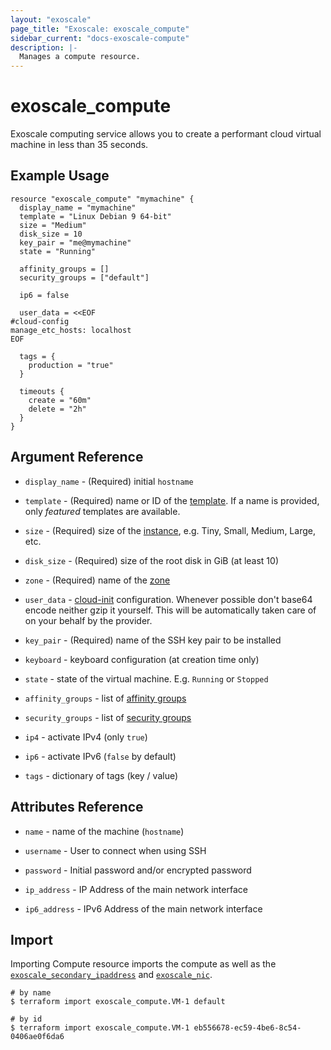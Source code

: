```yaml
---
layout: "exoscale"
page_title: "Exoscale: exoscale_compute"
sidebar_current: "docs-exoscale-compute"
description: |-
  Manages a compute resource.
---
```


# exoscale_compute

Exoscale computing service allows you to create a performant
cloud virtual machine in less than 35 seconds.

## Example Usage

```hcl
resource "exoscale_compute" "mymachine" {
  display_name = "mymachine"
  template = "Linux Debian 9 64-bit"
  size = "Medium"
  disk_size = 10
  key_pair = "me@mymachine"
  state = "Running"

  affinity_groups = []
  security_groups = ["default"]

  ip6 = false

  user_data = <<EOF
#cloud-config
manage_etc_hosts: localhost
EOF

  tags = {
    production = "true"
  }

  timeouts {
    create = "60m"
    delete = "2h"
  }
}
```

## Argument Reference

- `display_name` - (Required) initial `hostname`

- `template` - (Required) name or ID of the [template](https://www.exoscale.com/templates/).
If a name is provided, only *featured* templates are available.

- `size` - (Required) size of the [instance](https://www.exoscale.com/pricing/#/compute/),
e.g. Tiny, Small, Medium, Large, etc.

- `disk_size` - (Required) size of the root disk in GiB (at least 10)

- `zone` - (Required) name of the [zone](https://www.exoscale.com/datacenters/)

- `user_data` - [cloud-init](http://cloudinit.readthedocs.io/en/latest/) configuration.
Whenever possible don't base64 encode neither gzip it yourself.
This will be automatically taken care of on your behalf by the provider.

- `key_pair` - (Required) name of the SSH key pair to be installed

- `keyboard` - keyboard configuration (at creation time only)

- `state` - state of the virtual machine. E.g. `Running` or `Stopped`

- `affinity_groups` - list of [affinity groups](affinity_group.html)

- `security_groups` - list of [security groups](security_group.html)

- `ip4` - activate IPv4 (only `true`)

- `ip6` - activate IPv6 (`false` by default)

- `tags` - dictionary of tags (key / value)

## Attributes Reference

- `name` - name of the machine (`hostname`)

- `username` - User to connect when using SSH

- `password` - Initial password and/or encrypted password

- `ip_address` - IP Address of the main network interface

- `ip6_address` - IPv6 Address of the main network interface

## Import

Importing Compute resource imports the compute as well as the
[`exoscale_secondary_ipaddress`](secondary_ipaddress.html) and
[`exoscale_nic`](nic.html).

```shell
# by name
$ terraform import exoscale_compute.VM-1 default

# by id
$ terraform import exoscale_compute.VM-1 eb556678-ec59-4be6-8c54-0406ae0f6da6
```
